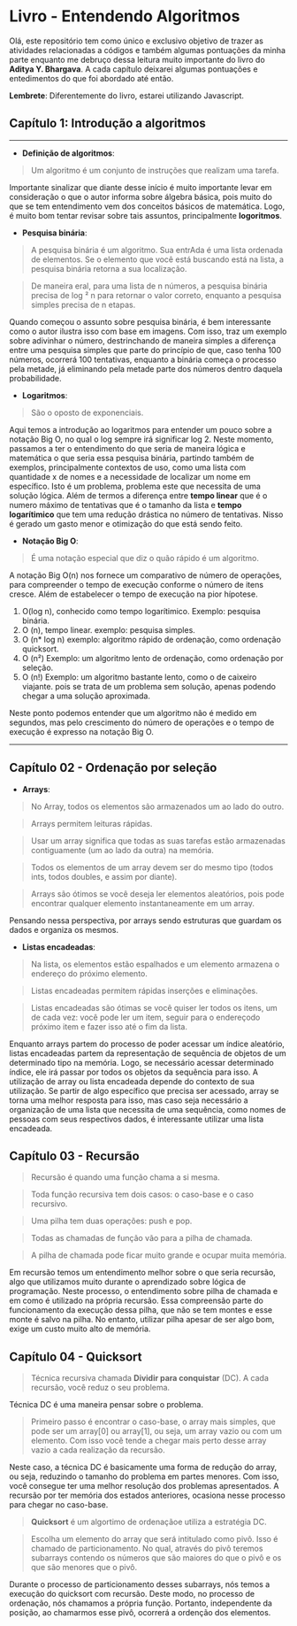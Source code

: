 # Livro - **Entendendo Algoritmos**

Olá, este repositório tem como único e exclusivo objetivo de trazer as atividades relacionadas a códigos e também algumas pontuações da minha parte enquanto me debruço dessa leitura muito importante do livro do **Aditya Y. Bhargava**. A cada capítulo deixarei algumas pontuações e entedimentos do que foi abordado até então. 

**Lembrete**: Diferentemente do livro, estarei utilizando Javascript.

## Capítulo 1: **Introdução a algoritmos**
-----
* **Definição de algoritmos**:
> Um algoritmo é um conjunto de instruções que realizam uma tarefa.

Importante sinalizar que diante desse início é muito importante levar em consideração o que o autor informa sobre álgebra básica, pois muito do que se tem entendimento vem dos conceitos básicos de matemática. Logo, é muito bom tentar revisar sobre tais assuntos, principalmente **logoritmos**.

* **Pesquisa binária**:
> A pesquisa binária é um algoritmo. Sua entrAda é uma lista ordenada de elementos. Se o elemento que você está buscando está na lista, a pesquisa binária retorna a sua localização.

> De maneira eral, para uma lista de n números, a pesquisa binária precisa de log ² n para retornar o valor correto, enquanto a pesquisa simples precisa de n etapas.

Quando começou o assunto sobre pesquisa binária, é bem interessante como o autor ilustra isso com base em imagens. Com isso, traz um exemplo sobre adivinhar o número, destrinchando de maneira simples a diferença entre uma pesquisa simples que parte do princípio de que, caso tenha 100 números, ocorrerá 100 tentativas, enquanto a binária começa o processo pela metade, já eliminando pela metade parte dos números dentro daquela probabilidade.

* **Logaritmos**:
> São o oposto de exponenciais.

Aqui temos a introdução ao logaritmos para entender um pouco sobre a notação Big O, no qual o log sempre irá significar log 2. Neste momento, passamos a ter o entendimento do que seria de maneira lógica e matemática o que seria essa pesquisa binária, partindo também de exemplos, principalmente contextos de uso, como uma lista com quantidade x de nomes e a necessidade de localizar um nome em específico. Isto é um problema, problema este que necessita de uma solução lógica. Além de termos a diferença entre **tempo linear** que é o numero máximo de tentativas que é o tamanho da lista e **tempo logarítimico** que tem uma redução drástica no número de tentativas. Nisso é gerado um gasto menor e otimização do que está sendo feito.

* **Notação Big O**:
> É uma notação especial que diz o quão rápido é um algoritmo.

A notação Big O(n) nos fornece um comparativo de número de operações, para compreender o tempo de execução conforme o número de itens cresce. Além de estabelecer o tempo de execução na pior hípotese.

1. O(log n), conhecido como tempo logarítimico. Exemplo: pesquisa binária.
2. O (n), tempo linear. exemplo: pesquisa simples.
3. O (n* log n) exemplo: algoritmo rápido de ordenação, como ordenação quicksort.
4. O (n²) Exemplo: um algoritmo lento de ordenação, como ordenação por seleção.
5. O (n!) Exemplo: um algoritmo bastante lento, como o de caixeiro viajante. pois se trata de um problema sem solução, apenas podendo chegar a uma solução aproximada.

Neste ponto podemos entender que um algoritmo não é medido em segundos, mas pelo crescimento do número de operações e o tempo de execução é expresso na notação Big O.

---
## **Capítulo 02 - Ordenação por seleção**

* **Arrays**:

> No Array, todos os elementos são armazenados um ao lado do outro.

>Arrays permitem leituras rápidas.

> Usar um array significa que todas as suas tarefas estão armazenadas contiguamente (um ao lado da outra) na memória.

> Todos os elementos de um array devem ser do mesmo tipo (todos ints, todos doubles, e assim por diante).

> Arrays são ótimos se você deseja ler elementos aleatórios, pois pode encontrar qualquer elemento instantaneamente em um array.

Pensando nessa perspectiva, por arrays sendo estruturas que guardam os dados e organiza os mesmos. 

* **Listas encadeadas**:

> Na lista, os elementos estão espalhados e um elemento armazena o endereço do próximo elemento.

> Listas encadeadas permitem rápidas inserções e eliminações.

> Listas encadeadas são ótimas se você quiser ler todos os itens, um de cada vez: você pode ler um item, seguir para o endereçodo próximo item e fazer isso até o fim da lista.

Enquanto arrays partem do processo de poder acessar um índice aleatório, listas encadeadas partem da representação de sequência de objetos de um determinado tipo na memória. Logo, se necessário acessar determinado índice, ele irá passar por todos os objetos da sequência para isso.  A utilização de array ou lista encadeada depende do contexto de sua utilização.  Se partir de algo específico que precisa ser acessado, array se torna uma melhor resposta para isso, mas caso seja necessário a organização de uma lista que necessita de uma sequência, como nomes de pessoas com seus respectivos dados, é interessante utilizar uma lista encadeada.

## **Capítulo 03 - Recursão**

> Recursão é quando uma função chama a si mesma.

> Toda função recursiva tem dois casos: o caso-base e o caso recursivo.

> Uma pilha tem duas operações: push e pop.

> Todas as chamadas de função vão para a pilha de chamada.

> A pilha de chamada pode ficar muito grande e ocupar muita memória.

Em recursão temos um entendimento melhor sobre o que seria recursão, algo que utilizamos muito durante o aprendizado sobre lógica de programação. Neste processo, o entendimento sobre pilha de chamada e em como é utilizado na própria recursão. Essa compreensão parte do funcionamento da execução dessa pilha, que não se tem montes e esse monte é salvo na pilha. No entanto, utilizar pilha apesar de ser algo bom, exige um custo muito alto de memória.

## Capítulo 04 - Quicksort

> Técnica recursiva chamada **Dividir para conquistar** (DC). A cada recursão, você reduz o seu problema.

Técnica DC é uma maneira pensar sobre o problema.

> Primeiro passo é encontrar o caso-base, o array mais simples, que pode ser um array[0] ou array[1], ou seja, um array vazio ou com um elemento. Com isso você tende a chegar mais perto desse array vazio a cada realização da recursão.

Neste caso, a técnica DC é basicamente uma forma de redução do array, ou seja, reduzindo o tamanho do problema em partes menores. Com isso, você consegue ter uma melhor resolução dos problemas apresentados. A recursão por ter memória dos estados anteriores, ocasiona nesse processo para chegar no caso-base.

> **Quicksort** é um algortimo de ordenaçãoe utiliza a estratégia DC.

> Escolha um elemento do array que será intitulado como pivô. Isso é chamado de particionamento. No qual, através do pivô teremos subarrays contendo os números que são maiores do que o pivô e os que são menores que o pivô. 

Durante o processo de particionamento desses subarrays, nós temos a execução do quicksort com recursão. Deste modo, no processo de ordenação, nós chamamos a própria função. Portanto, independente da posição, ao chamarmos esse pivô, ocorrerá a ordenção dos elementos.